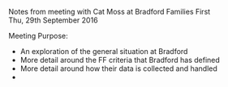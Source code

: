 Notes from meeting with Cat Moss at Bradford Families First</br>
Thu, 29th September 2016

Meeting Purpose: 

+ An exploration of the general situation at Bradford
+ More detail around the FF criteria that Bradford has defined
+ More detail around how their data is collected and handled
+ 
